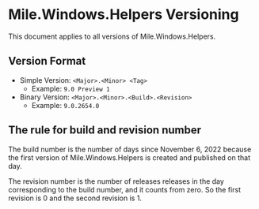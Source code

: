 ﻿# Mile.Windows.Helpers Versioning

This document applies to all versions of Mile.Windows.Helpers.

## Version Format

- Simple Version: `<Major>.<Minor> <Tag>`
  - Example: `9.0 Preview 1`
- Binary Version: `<Major>.<Minor>.<Build>.<Revision>`
  - Example: `9.0.2654.0`

## The rule for build and revision number

The build number is the number of days since November 6, 2022 because the first
version of Mile.Windows.Helpers is created and published on that day.

The revision number is the number of releases releases in the day corresponding
to the build number, and it counts from zero. So the first revision is 0 and 
the second revision is 1.
